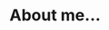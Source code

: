 # About me...

<!--
**vaishnavi-savant/vaishnavi-savant** is a ✨ _special_ ✨ repository because its `README.md` (this file) appears on your GitHub profile.

README.md
Hi , I'm Vaishnavi!
About Me🚀
I am a computer science and engineering student studying in 3rd year at MIT Aurangabad. Dedicated person with self disciplined and well-structured mind.  
Looking forward to work as a software engineer.
🎓 I’m an Open-Source enthusiast & a junior pursuing my Bachelors in Computer Science & Engineering.
🌱 Learning more about and studying: Distributed Systems, Golang, Java, Open Source, CS Algorithms,web developer languages,python

👯 I love to collaborate on Open-Source projects.
💬 Ask me about books, best resources for learning Computer Science, research roadmap.
📚 Read my Reasearch and Reviews on networking at google.
📫 How to reach me: Linkedin.
😄 Pronouns: She/Her/Hers
⚡ Fun fact: I love to learn new things. Love code learn code and fun code!!!
